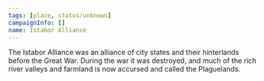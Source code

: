```yaml
---
tags: [place, status/unknown]
campaignInfo: []
name: Istabor Alliance
---
```


The Istabor Alliance was an alliance of city states and their hinterlands before the Great War. During the war it was destroyed, and much of the rich river valleys and farmland is now accursed and called the Plaguelands.






